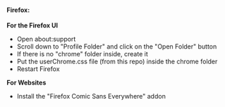 #### Firefox:

**For the Firefox UI**  
* Open about:support  
* Scroll down to "Profile Folder" and click on the "Open Folder" button  
* If there is no "chrome" folder inside, create it  
* Put the userChrome.css file (from this repo) inside the chrome folder  
* Restart Firefox  

**For Websites**  
* Install the "Firefox Comic Sans Everywhere" addon  
